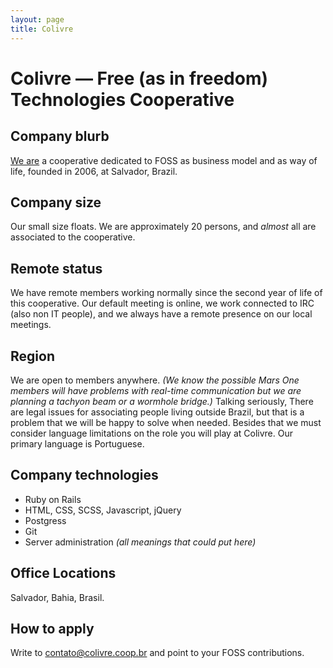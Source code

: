 ```yaml
---
layout: page
title: Colivre
---
```


# Colivre — Free (as in freedom) Technologies Cooperative

## Company blurb

[We are](http://colivre.coop.br/sobre/) a cooperative dedicated to FOSS as business model and as way of life, founded in 2006, at Salvador, Brazil.

## Company size

Our small size floats. We are approximately 20 persons, and *almost* all are associated to the cooperative.

## Remote status

We have remote members working normally since the second year of life of this cooperative. Our default meeting is online, we work connected to IRC (also non IT people), and we always have a remote presence on our local meetings.

## Region

We are open to members anywhere. *(We know the possible Mars One members will have problems with real-time communication but we are planning a tachyon beam or a wormhole bridge.)* Talking seriously, There are legal issues for associating people living outside Brazil, but that is a problem that we will be happy to solve when needed. Besides that we must consider language limitations on the role you will play at Colivre. Our primary language is Portuguese.

## Company technologies

* Ruby on Rails
* HTML, CSS, SCSS, Javascript, jQuery
* Postgress
* Git
* Server administration *(all meanings that could put here)*

## Office Locations

Salvador, Bahia, Brasil.

## How to apply

Write to contato@colivre.coop.br and point to your FOSS contributions.